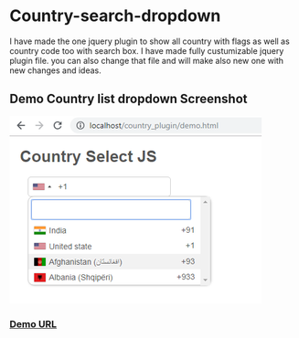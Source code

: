 # Country-search-dropdown
I have made the one jquery plugin to show all country with flags as well as country code too with search box. I have made fully custumizable jquery plugin file. you can also change that file and will make also new one with new changes and ideas.

## Demo Country list dropdown Screenshot
![Demo dropdownlist](https://raw.githubusercontent.com/Kishan41290/Country-search-dropdown/master/coutrylist.png)

### [Demo URL](https://kishan41290.github.io/Country-search-dropdown/)
